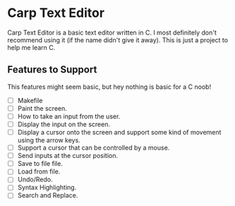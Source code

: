# Carp Text Editor

Carp Text Editor is a basic text editor written in C. I most definitely don't recommend using it (if the name didn't give it away). This is just a project to help me learn C.

## Features to Support

This features might seem basic, but hey nothing is basic for a C noob!

- [ ] Makefile
- [ ] Paint the screen.
- [ ] How to take an input from the user.
- [ ] Display the input on the screen.
- [ ] Display a cursor onto the screen and support some kind of movement using the arrow keys.
- [ ] Support a cursor that can be controlled by a mouse.
- [ ] Send inputs at the cursor position.
- [ ] Save to file file.
- [ ] Load from file.
- [ ] Undo/Redo.
- [ ] Syntax Highlighting.
- [ ] Search and Replace.